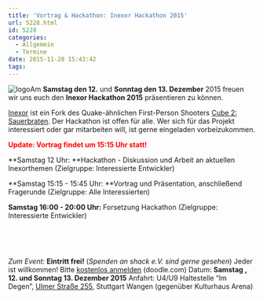 ```yaml
---
title: 'Vortrag & Hackathon: Inexor Hackathon 2015'
url: 5228.html
id: 5228
categories:
  - Allgemein
  - Termine
date: 2015-11-28 15:43:42
tags:
---
```


![logo](https://blog.shackspace.de/wp-content/uploads/2015/11/logo1.png)Am **Samstag den 12.** und **Sonntag den 13\. Dezember** 2015 freuen wir uns euch den **Inexor Hackathon 2015** präsentieren zu können.

[Inexor](http://inexor.org) ist ein Fork des Quake-ähnlichen First-Person Shooters [Cube 2: Sauerbraten](http://sauerbraten.org).
Der Hackathon ist offen für alle. Wer sich für das Projekt interessiert oder gar mitarbeiten will, ist gerne eingeladen vorbeizukommen.

<span style="color: #ff0000;">**Update: Vortrag findet um 15:15 Uhr statt!**</span>

<span class="author-a-tp3z90zrz89zz75zz82zecz122zd54wz75z b">**Samstag 12 Uhr: **Hackathon - Diskussion und Arbeit an aktuellen Inexorthemen <span class="author-a-tp3z90zrz89zz75zz82zecz122zd54wz75z">(Zielgruppe: Interessierte Entwickler)</span> </span>

**Samstag 15:15 - 15:45 Uhr: **Vortrag und Präsentation, anschließend Fragerunde (<span class="author-a-tp3z90zrz89zz75zz82zecz122zd54wz75z">Zielgruppe: Alle Interessierten)</span>

**<span class="author-a-tp3z90zrz89zz75zz82zecz122zd54wz75z">Samstag 16:00 - 20:00 Uhr: </span>**<span class="author-a-tp3z90zrz89zz75zz82zecz122zd54wz75z">Forsetzung Hackathon </span><span class="author-a-tp3z90zrz89zz75zz82zecz122zd54wz75z">(Zielgruppe: Interessierte Entwickler)</span>

&nbsp;

&nbsp;

_Zum Event:_
**Eintritt frei!** (_Spenden an shack e.V. sind gerne gesehen_) Jeder ist willkommen!
Bitte [kostenlos anmelden](http://doodle.com/poll/qpxyrs7iksuvxuxb) (doodle.com)
Datum: **Samstag , 12\. und Sonntag 13\. Dezember 2015**
Anfahrt: U4/U9 Haltestelle “Im Degen”, [Ulmer Straße 255](https://blog.shackspace.de/?page_id=713), Stuttgart Wangen (gegenüber Kulturhaus Arena)